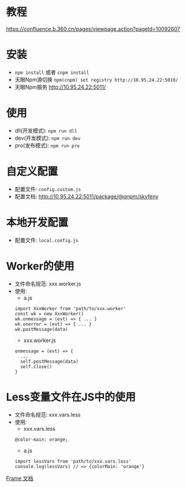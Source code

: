 # 教程
https://confluence.b.360.cn/pages/viewpage.action?pageId=10092607

# 安装
* `npm install` 或者 `cnpm install`
* 天眼Npm源切换 `npm(cnpm) set registry http://10.95.24.22:5010/`
* 天眼Npm服务 http://10.95.24.22:5011/

# 使用
* dll(开发模式): `npm run dll`
* dev(开发模式): `npm run dev`
* pro(发布模式): `npm run pro`

# 自定义配置
* 配置文件: `config.custom.js`
* 配置文档: http://10.95.24.22:5011/package/@qnpm/skyfenv

# 本地开发配置
* 配置文件: `local.config.js`

# Worker的使用
* 文件命名规范: xxx.worker.js
* 使用: 
	* a.js
	```
    import XxxWorker from 'path/to/xxx.worker'
    const wk = new XxxWorker()
    wk.onmessage = (evt) => { ... }
    wk.onerror = (evt) => { ... }
    wk.postMessage(data)
	```
	* xxx.worker.js
	```
	onmessage = (evt) => {
	  ...
	  self.postMessage(data)
	  self.close()
	}
	```

# Less变量文件在JS中的使用
* 文件命名规范: xxx.vars.less
* 使用:
	* xxx.vars.less
	```
	@color-main: orange;
	```
	* a.js
	```
	import lessVars from 'path/to/xxx.vars.less'
	console.log(lessVars) // => {colorMain: 'orange'}
	```

[Frame 文档](frame/README.md)

